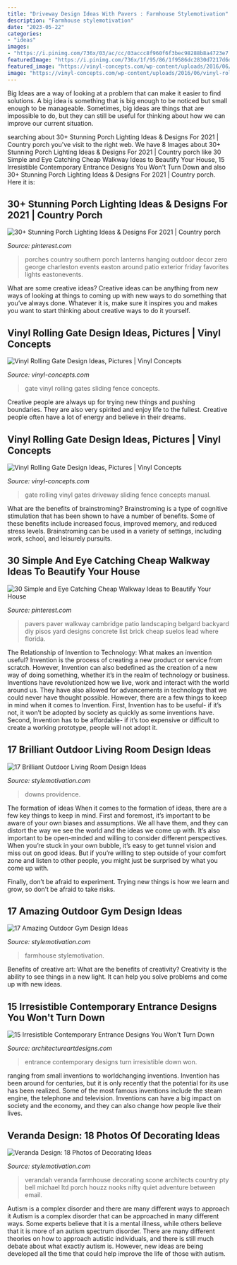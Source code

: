 ```yaml
---
title: "Driveway Design Ideas With Pavers : Farmhouse Stylemotivation"
description: "Farmhouse stylemotivation"
date: "2023-05-22"
categories:
- "ideas"
images:
- "https://i.pinimg.com/736x/03/ac/cc/03accc8f960f6f3bec98288b8a4723e7.jpg"
featuredImage: "https://i.pinimg.com/736x/1f/95/86/1f9586dc2830d7217d6de6645bf91f5d.jpg"
featured_image: "https://vinyl-concepts.com/wp-content/uploads/2016/06/vinyl-rolling-gate-05.jpg"
image: "https://vinyl-concepts.com/wp-content/uploads/2016/06/vinyl-rolling-gate-12.jpg"
---
```



Big Ideas are a way of looking at a problem that can make it easier to find solutions. A big idea is something that is big enough to be noticed but small enough to be manageable. Sometimes, big ideas are things that are impossible to do, but they can still be useful for thinking about how we can improve our current situation.

	

		
searching about 30+ Stunning Porch Lighting Ideas &amp; Designs For 2021 | Country porch you've visit to the right web. We have 8 Images about 30+ Stunning Porch Lighting Ideas &amp; Designs For 2021 | Country porch like 30 Simple and Eye Catching Cheap Walkway Ideas to Beautify Your House, 15 Irresistible Contemporary Entrance Designs You Won&#039;t Turn Down and also 30+ Stunning Porch Lighting Ideas &amp; Designs For 2021 | Country porch. Here it is:
		
    
## 30+ Stunning Porch Lighting Ideas &amp; Designs For 2021 | Country Porch

<img loading=lazy src="https://i.pinimg.com/736x/1f/95/86/1f9586dc2830d7217d6de6645bf91f5d.jpg" onerror="this.onerror=null;this.src='https://tse3.mm.bing.net/th?id=OIP.5DUrWStQtuij_CWF_F5JbQHaKE&amp;pid=15.1';" alt="30+ Stunning Porch Lighting Ideas &amp; Designs For 2021 | Country porch">

_Source: pinterest.com_

>porches country southern porch lanterns hanging outdoor decor zero george charleston events easton around patio exterior friday favorites lights eastonevents. 

	

What are some creative ideas?
Creative ideas can be anything from new ways of looking at things to coming up with new ways to do something that you’ve always done. Whatever it is, make sure it inspires you and makes you want to start thinking about creative ways to do it yourself.

    
## Vinyl Rolling Gate Design Ideas, Pictures | Vinyl Concepts

<img loading=lazy src="https://vinyl-concepts.com/wp-content/uploads/2016/06/vinyl-rolling-gate-05.jpg" onerror="this.onerror=null;this.src='https://tse1.mm.bing.net/th?id=OIP.lvny5CMbeXWhBy9mUCbh0QHaFj&amp;pid=15.1';" alt="Vinyl Rolling Gate Design Ideas, Pictures | Vinyl Concepts">

_Source: vinyl-concepts.com_

>gate vinyl rolling gates sliding fence concepts. 

	

Creative people are always up for trying new things and pushing boundaries. They are also very spirited and enjoy life to the fullest. Creative people often have a lot of energy and believe in their dreams.

    
## Vinyl Rolling Gate Design Ideas, Pictures | Vinyl Concepts

<img loading=lazy src="https://vinyl-concepts.com/wp-content/uploads/2016/06/vinyl-rolling-gate-12.jpg" onerror="this.onerror=null;this.src='https://tse4.mm.bing.net/th?id=OIP.Y13GlfXhm568S_1PFEXcQAHaFj&amp;pid=15.1';" alt="Vinyl Rolling Gate Design Ideas, Pictures | Vinyl Concepts">

_Source: vinyl-concepts.com_

>gate rolling vinyl gates driveway sliding fence concepts manual. 

	

What are the benefits of brainstroming?
Brainstroming is a type of cognitive stimulation that has been shown to have a number of benefits. Some of these benefits include increased focus, improved memory, and reduced stress levels. Brainstroming can be used in a variety of settings, including work, school, and leisurely pursuits.

    
## 30 Simple And Eye Catching Cheap Walkway Ideas To Beautify Your House

<img loading=lazy src="https://i.pinimg.com/736x/03/ac/cc/03accc8f960f6f3bec98288b8a4723e7.jpg" onerror="this.onerror=null;this.src='https://tse3.mm.bing.net/th?id=OIP.y9m91L0tkCGK7N4q4n0NFgHaNL&amp;pid=15.1';" alt="30 Simple and Eye Catching Cheap Walkway Ideas to Beautify Your House">

_Source: pinterest.com_

>pavers paver walkway cambridge patio landscaping belgard backyard diy pisos yard designs concrete list brick cheap suelos lead where florida. 

	

The Relationship of Invention to Technology: What makes an invention useful?
Invention is the process of creating a new product or service from scratch. However, Invention can also bedefined as the creation of a new way of doing something, whether it’s in the realm of technology or business. Inventions have revolutionized how we live, work and interact with the world around us. They have also allowed for advancements in technology that we could never have thought possible. 
However, there are a few things to keep in mind when it comes to Invention. First, Invention has to be useful- if it’s not, it won’t be adopted by society as quickly as some inventions have. Second, Invention has to be affordable- if it’s too expensive or difficult to create a working prototype, people will not adopt it.

    
## 17 Brilliant Outdoor Living Room Design Ideas

<img loading=lazy src="https://www.stylemotivation.com/wp-content/uploads/2014/01/19-Brilliant-Outdoor-Living-Room-Design-Ideas-17.jpg" onerror="this.onerror=null;this.src='https://tse4.mm.bing.net/th?id=OIP.FYMU-vqyWj1R8qRGf5iMEwAAAA&amp;pid=15.1';" alt="17 Brilliant Outdoor Living Room Design Ideas">

_Source: stylemotivation.com_

>downs providence. 

	

The formation of ideas
When it comes to the formation of ideas, there are a few key things to keep in mind. First and foremost, it’s important to be aware of your own biases and assumptions. We all have them, and they can distort the way we see the world and the ideas we come up with.
It’s also important to be open-minded and willing to consider different perspectives. When you’re stuck in your own bubble, it’s easy to get tunnel vision and miss out on good ideas. But if you’re willing to step outside of your comfort zone and listen to other people, you might just be surprised by what you come up with.

Finally, don’t be afraid to experiment. Trying new things is how we learn and grow, so don’t be afraid to take risks.

    
## 17 Amazing Outdoor Gym Design Ideas

<img loading=lazy src="https://www.stylemotivation.com/wp-content/uploads/2015/07/farmhouse-home-gym-620x413.jpg" onerror="this.onerror=null;this.src='https://tse4.mm.bing.net/th?id=OIP.RZHk7g1aYbHHD9AEmgKNbgHaE7&amp;pid=15.1';" alt="17 Amazing Outdoor Gym Design Ideas">

_Source: stylemotivation.com_

>farmhouse stylemotivation. 

	

Benefits of creative art: What are the benefits of creativity?
Creativity is the ability to see things in a new light. It can help you solve problems and come up with new ideas.

    
## 15 Irresistible Contemporary Entrance Designs You Won&#039;t Turn Down

<img loading=lazy src="https://www.architectureartdesigns.com/wp-content/uploads/2016/05/15-Irresistible-Contemporary-Entrance-Designs-You-Wont-Turn-Down-5.jpg" onerror="this.onerror=null;this.src='https://tse1.mm.bing.net/th?id=OIP.qE4gYCq8s9BiJmUsQ0BVJAHaLI&amp;pid=15.1';" alt="15 Irresistible Contemporary Entrance Designs You Won&#039;t Turn Down">

_Source: architectureartdesigns.com_

>entrance contemporary designs turn irresistible down won. 

	

ranging from small inventions to worldchanging inventions.
Invention has been around for centuries, but it is only recently that the potential for its use has been realized. Some of the most famous inventions include the steam engine, the telephone and television. Inventions can have a big impact on society and the economy, and they can also change how people live their lives.

    
## Veranda Design: 18 Photos Of Decorating Ideas

<img loading=lazy src="https://www.stylemotivation.com/wp-content/uploads/2016/08/4-1.jpg" onerror="this.onerror=null;this.src='https://tse2.mm.bing.net/th?id=OIP.LDUwcwfjPTDL0ffkitpPdgHaJ4&amp;pid=15.1';" alt="Veranda Design: 18 Photos of Decorating Ideas">

_Source: stylemotivation.com_

>verandah veranda farmhouse decorating scone architects country pty bell michael ltd porch houzz nooks nifty quiet adventure between email. 

	

Autism is a complex disorder and there are many different ways to approach it
Autism is a complex disorder that can be approached in many different ways. Some experts believe that it is a mental illness, while others believe that it is more of an autism spectrum disorder. There are many different theories on how to approach autistic individuals, and there is still much debate about what exactly autism is. However, new ideas are being developed all the time that could help improve the life of those with autism.

